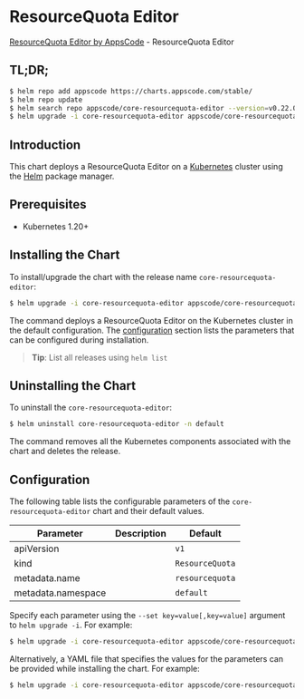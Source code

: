 # ResourceQuota Editor

[ResourceQuota Editor by AppsCode](https://appscode.com) - ResourceQuota Editor

## TL;DR;

```bash
$ helm repo add appscode https://charts.appscode.com/stable/
$ helm repo update
$ helm search repo appscode/core-resourcequota-editor --version=v0.22.0
$ helm upgrade -i core-resourcequota-editor appscode/core-resourcequota-editor -n default --create-namespace --version=v0.22.0
```

## Introduction

This chart deploys a ResourceQuota Editor on a [Kubernetes](http://kubernetes.io) cluster using the [Helm](https://helm.sh) package manager.

## Prerequisites

- Kubernetes 1.20+

## Installing the Chart

To install/upgrade the chart with the release name `core-resourcequota-editor`:

```bash
$ helm upgrade -i core-resourcequota-editor appscode/core-resourcequota-editor -n default --create-namespace --version=v0.22.0
```

The command deploys a ResourceQuota Editor on the Kubernetes cluster in the default configuration. The [configuration](#configuration) section lists the parameters that can be configured during installation.

> **Tip**: List all releases using `helm list`

## Uninstalling the Chart

To uninstall the `core-resourcequota-editor`:

```bash
$ helm uninstall core-resourcequota-editor -n default
```

The command removes all the Kubernetes components associated with the chart and deletes the release.

## Configuration

The following table lists the configurable parameters of the `core-resourcequota-editor` chart and their default values.

|     Parameter      | Description |          Default           |
|--------------------|-------------|----------------------------|
| apiVersion         |             | <code>v1</code>            |
| kind               |             | <code>ResourceQuota</code> |
| metadata.name      |             | <code>resourcequota</code> |
| metadata.namespace |             | <code>default</code>       |


Specify each parameter using the `--set key=value[,key=value]` argument to `helm upgrade -i`. For example:

```bash
$ helm upgrade -i core-resourcequota-editor appscode/core-resourcequota-editor -n default --create-namespace --version=v0.22.0 --set apiVersion=v1
```

Alternatively, a YAML file that specifies the values for the parameters can be provided while
installing the chart. For example:

```bash
$ helm upgrade -i core-resourcequota-editor appscode/core-resourcequota-editor -n default --create-namespace --version=v0.22.0 --values values.yaml
```
